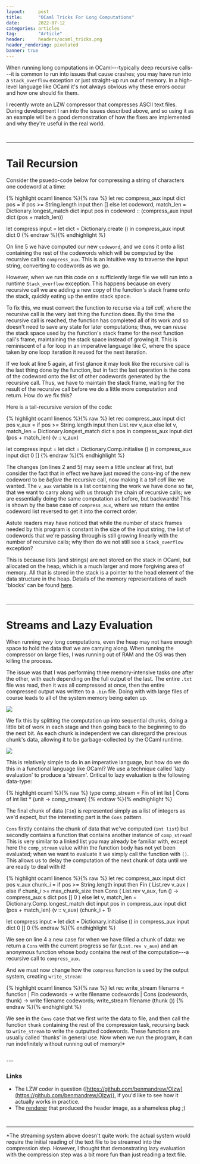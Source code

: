 ```yaml
---
layout:     post
title:      "OCaml Tricks For Long Computations"
date:       2022-07-12
categories: articles
tag:        "Article"
header:     headers/ocaml_tricks.png
header_rendering: pixelated
banner: true
---
```


When running long computations in OCaml---typically deep recursive calls---it is common to run into issues that cause crashes; you may have run into a `Stack_overflow` exception or just straight-up run out of memory. In a high-level language like OCaml it's not always obvious why these errors occur and how one should fix them.

I recently wrote an LZW compressor that compresses ASCII text files. During development I ran into the issues described above, and so using it as an example will be a good demonstration of how the fixes are implemented and why they're useful in the real world.

<div style="padding-top: 1em;"></div>

---

# Tail Recursion

Consider the psuedo-code below for compressing a string of characters one codeword at a time:

{% highlight ocaml linenos %}{% raw %}
let rec compress_aux input dict pos =
  if pos >= String.length input then []
  else
    let codeword, match_len = Dictionary.longest_match dict input pos in
    codeword :: (compress_aux input dict (pos + match_len))

let compress input =
  let dict = Dictionary.create () in
  compress_aux input dict 0
{% endraw %}{% endhighlight %}

On line 5 we have computed our new `codeword`, and we cons it onto a list containing the rest of the codewords which will be computed by the recursive call to `compress_aux`. This is an intuitive way to traverse the input string, converting to codewords as we go.

However, when we run this code on a sufficiently large file we will run into a runtime `Stack_overflow` exception. This happens because on every recursive call we are adding a new copy of the function's stack frame onto the stack, quickly eating up the entire stack space.

To fix this, we must convert the function to recurse via a *tail call*, where the recursive call is the very last thing the function does. By the time the recursive call is reached, the function has completed all of its work and so doesn't need to save any state for later computations; thus, we can *reuse* the stack space used by the function's stack frame for the next function call's frame, maintaining the stack space instead of growing it. This is reminiscent of a for loop in an imperative language like C, where the space taken by one loop iteration it reused for the next iteration.

If we look at line 5 again, at first glance it may look like the recursive call is the last thing done by the function, but in fact the last operation is the cons of the codeword onto the list of other codewords generated by the recursive call. Thus, we have to maintain the stack frame, waiting for the result of the recursive call before we do a little more computation and return. How do we fix this?

Here is a tail-recursive version of the code:

{% highlight ocaml linenos %}{% raw %}
let rec compress_aux input dict pos v_aux =
  if pos >= String.length input then List.rev v_aux
  else
    let v, match_len = Dictionary.longest_match dict s pos in
    compress_aux input dict (pos + match_len) (v :: v_aux)

let compress input =
  let dict = Dictionary.Comp.initialise () in
  compress_aux input dict 0 []
{% endraw %}{% endhighlight %}

The changes (on lines 2 and 5) may seem a little unclear at first, but consider the fact that in effect we have just moved the cons-ing of the new codeword to be *before* the recursive call, now making it a *tail call* like we wanted. The `v_aux` variable is a list containing the work we have done so far, that we want to carry along with us through the chain of recursive calls; we are essentially doing the same computation as before, but backwards! This is shown by the base case of `compress_aux`, where we return the entire codeword list reversed to get it into the correct order.

Astute readers may have noticed that while the number of stack frames needed by this program is constant in the size of the input string, the list of codewords that we're passing through is still growing linearly with the number of recursive calls; why then do we not still see a `Stack_overflow` exception?

This is because lists (and strings) are not stored on the stack in OCaml, but allocated on the heap, which is a much larger and more forgiving area of memory. All that is stored in the stack is a pointer to the head element of the data structure in the heap. Details of the memory representations of such 'blocks' can be found [here](https://v2.ocaml.org/manual/intfc.html#s:c-ocaml-datatype-repr).

<div style="padding-top: 1em;"></div>

---

# Streams and Lazy Evaluation

When running *very* long computations, even the heap may not have enough space to hold the data that we are carrying along. When running the compressor on large files, I was running out of RAM and the OS was then killing the process.

The issue was that I was performing three memory-intensive tasks one after the other, with each depending on the full output of the last. The entire `.txt` file was read, then it was all compressed at once, then the entire compressed output was written to a `.bin` file. Doing with with large files of course leads to all of the system memory being eaten up.

<img src="{{ site.s3_path }}/ocaml_tricks/1.png" class="img-fluid" style="max-width: 600px;">

We fix this by splitting the computation up into sequential chunks, doing a little bit of work in each stage and then going back to the beginning to do the next bit. As each chunk is independent we can disregard the previous chunk's data, allowing it to be garbage-collected by the OCaml runtime.

<img src="{{ site.s3_path }}/ocaml_tricks/2.png" class="img-fluid" style="max-width: 600px;">

This is relatively simple to do in an imperative language, but how do we do this in a functional language like OCaml? We use a technique called 'lazy evaluation' to produce a 'stream'. Critical to lazy evaluation is the following data-type:

{% highlight ocaml %}{% raw %}
type comp_stream = Fin of int list | Cons of int list * (unit -> comp_stream)
{% endraw %}{% endhighlight %}

The final chunk of data (`Fin`) is represented simply as a list of integers as we'd expect, but the interesting part is the `Cons` pattern.

`Cons` firstly contains the chunk of data that we've computed (`int list`) but secondly contains a function that contains another instance of `comp_stream`! This is very similar to a linked list you may already be familiar with, except here the `comp_stream` value within the function body has not yet been evaluated; when we want to evaluate it we simply call the function with `()`. This allows us to delay the computation of the next chunk of data until we are ready to deal with it!

{% highlight ocaml linenos %}{% raw %}
let rec compress_aux input dict pos v_aux chunk_i =
  if pos >= String.length input then
    Fin ( List.rev v_aux )
  else if chunk_i >= max_chunk_size then
    Cons
      ( List.rev v_aux,
        fun () -> compress_aux s dict pos [] 0 )
  else
    let v, match_len = Dictionary.Comp.longest_match dict input pos in
    compress_aux input dict (pos + match_len) (v :: v_aux) (chunk_i + 1)

let compress input =
  let dict = Dictionary.initialise () in
  compress_aux input dict 0 [] 0
{% endraw %}{% endhighlight %}

We see on line 4 a new case for when we have filled a chunk of data: we return a `Cons` with the current progress so far (`List.rev v_aux`) and an anonymous function whose body contains the rest of the computation---a recursive call to `compress_aux`.

And we must now change how the `compress` function is used by the output system, creating `write_stream`:

{% highlight ocaml linenos %}{% raw %}
let rec write_stream filename = function
  | Fin codewords ->
      write filename codewords
  | Cons (codewords, thunk) ->
      write filename codewords;
      write_stream filename (thunk ())
{% endraw %}{% endhighlight %}

We see in the `Cons` case that we first write the data to file, and then call the function `thunk` containing the rest of the compression task, recursing back to `write_stream` to write the outputted codewords. These functions are usually called 'thunks' in general use. Now when we run the program, it can run indefinitely without running out of memory!\*

<div style="padding-top: 1em;"></div>
---

### Links

- The LZW coder in question ([https://github.com/benmandrew/Olzw](https://github.com/benmandrew/Olzw)), if you'd like to see how it actually works in practice.
- The [renderer](https://github.com/benmandrew/Otorus) that produced the header image, as a shameless plug ;)

<div style="padding-top: 1em;"></div>

---

\*The streaming system above doesn't quite work: the actual system would require the initial reading of the text file to be streamed into the compression step. However, I thought that demonstrating lazy evaluation with the compression step was a bit more fun than just reading a text file.

